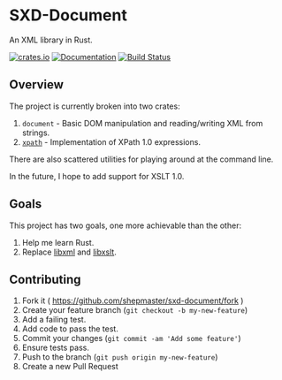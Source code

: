 # SXD-Document

An XML library in Rust.

[![crates.io][Crate Logo]][Crate]
[![Documentation][Doc Logo]][Doc]
[![Build Status][CI Logo]][CI]

[Crate]: https://crates.io/crates/sxd-document
[Crate Logo]: https://img.shields.io/crates/v/sxd-document.svg

[Doc]: https://docs.rs/sxd-document
[Doc Logo]: https://docs.rs/sxd-document/badge.svg

[CI]: https://github.com/shepmaster/sxd-document/actions?query=branch%3Amaster
[CI Logo]: https://github.com/shepmaster/sxd-document/workflows/Continuous%20integration/badge.svg

## Overview

The project is currently broken into two crates:

1. `document` - Basic DOM manipulation and reading/writing XML from strings.
2. [`xpath`][sxd-xpath] - Implementation of XPath 1.0 expressions.

There are also scattered utilities for playing around at the command
line.

In the future, I hope to add support for XSLT 1.0.

[sxd-xpath]: https://github.com/shepmaster/sxd-xpath/

## Goals

This project has two goals, one more achievable than the other:

1. Help me learn Rust.
2. Replace [libxml] and [libxslt].

[libxml]: http://xmlsoft.org/
[libxslt]: http://xmlsoft.org/

## Contributing

1. Fork it ( https://github.com/shepmaster/sxd-document/fork )
2. Create your feature branch (`git checkout -b my-new-feature`)
3. Add a failing test.
4. Add code to pass the test.
5. Commit your changes (`git commit -am 'Add some feature'`)
6. Ensure tests pass.
7. Push to the branch (`git push origin my-new-feature`)
8. Create a new Pull Request
